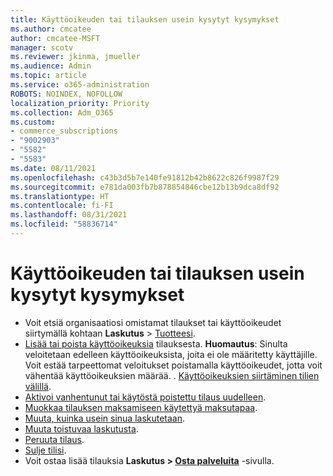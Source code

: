 ```yaml
---
title: Käyttöoikeuden tai tilauksen usein kysytyt kysymykset
ms.author: cmcatee
author: cmcatee-MSFT
manager: scotv
ms.reviewer: jkinma, jmueller
ms.audience: Admin
ms.topic: article
ms.service: o365-administration
ROBOTS: NOINDEX, NOFOLLOW
localization_priority: Priority
ms.collection: Adm_O365
ms.custom:
- commerce_subscriptions
- "9002903"
- "5582"
- "5583"
ms.date: 08/11/2021
ms.openlocfilehash: c43b3d5b7e140fe91812b42b8622c826f9987f29
ms.sourcegitcommit: e781da003fb7b878854846cbe12b13b9dca8df92
ms.translationtype: HT
ms.contentlocale: fi-FI
ms.lasthandoff: 08/31/2021
ms.locfileid: "58836714"
---
```

# <a name="license-or-subscription-faq"></a>Käyttöoikeuden tai tilauksen usein kysytyt kysymykset

- Voit etsiä organisaatiosi omistamat tilaukset tai käyttöoikeudet siirtymällä kohtaan **Laskutus** > [Tuotteesi](https://go.microsoft.com/fwlink/p/?linkid=842054).
- [Lisää tai poista käyttöoikeuksia](https://docs.microsoft.com/alchemyinsights/how-to-add-or-reduce-licenses) tilauksesta.
    **Huomautus**: Sinulta veloitetaan edelleen käyttöoikeuksista, joita ei ole määritetty käyttäjille. Voit estää tarpeettomat veloitukset poistamalla käyttöoikeudet, jotta voit vähentää käyttöoikeuksien määrää.
. [Käyttöoikeuksien siirtäminen tilien välillä](https://docs.microsoft.com/alchemyinsights/transfer-licenses-between-tenants).
- [Aktivoi vanhentunut tai käytöstä poistettu tilaus uudelleen](https://go.microsoft.com/fwlink/p/?linkid=2117519).
- [Muokkaa tilauksen maksamiseen käytettyä maksutapaa](https://go.microsoft.com/fwlink/p/?linkid=2117167).
- [Muuta, kuinka usein sinua laskutetaan](https://go.microsoft.com/fwlink/p/?linkid=2119112).
- [Muuta toistuvaa laskutusta](https://go.microsoft.com/fwlink/p/?linkid=2119216).
- [Peruuta tilaus](https://go.microsoft.com/fwlink/p/?linkid=2119113).
- [Sulje tilisi](https://docs.microsoft.com/alchemyinsights/how-to-close-your-account).
- Voit ostaa lisää tilauksia **Laskutus > [Osta palveluita](https://go.microsoft.com/fwlink/p/?linkid=868433)** -sivulla.